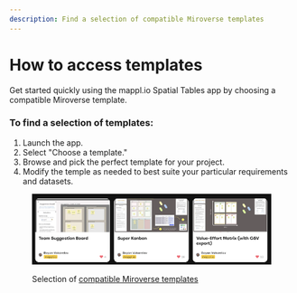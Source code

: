 ```yaml
---
description: Find a selection of compatible Miroverse templates
---
```


# How to access templates

Get started quickly using the mappl.io Spatial Tables app by choosing a compatible Miroverse template.

### To find  a selection of templates:

1. Launch the app.
2. Select "Choose a template."
3. Browse and pick the perfect template for your project.
4. Modify the temple as needed to best suite your particular requirements and datasets.

<figure><img src="../.gitbook/assets/GettingStarted_miroverse_01.png" alt=""><figcaption><p>Selection of <a href="https://miro.com/miroverse/search/?term=mappl.io">compatible Miroverse templates</a></p></figcaption></figure>
